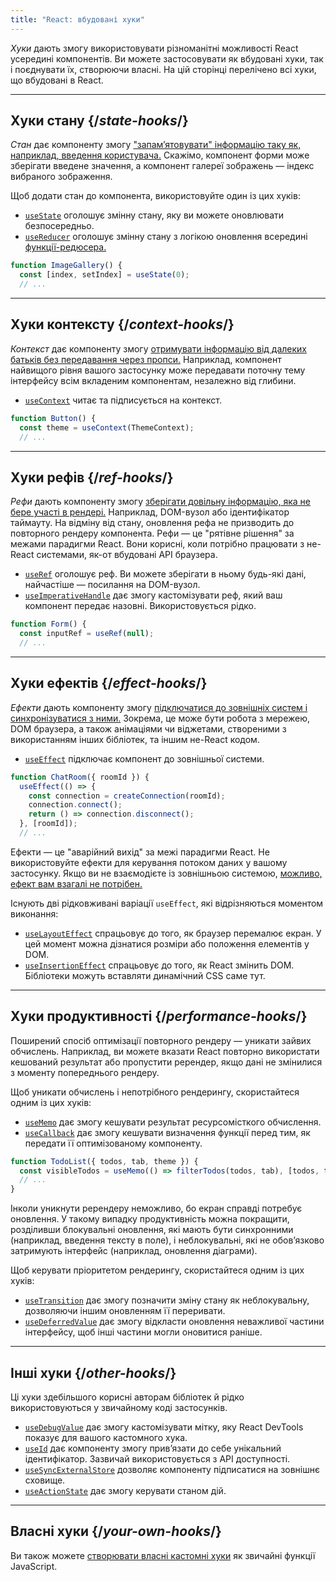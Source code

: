 ```yaml
---
title: "React: вбудовані хуки"
---
```


<Intro>

*Хуки* дають змогу використовувати різноманітні можливості React усередині компонентів. Ви можете застосовувати як вбудовані хуки, так і поєднувати їх, створюючи власні. На цій сторінці перелічено всі хуки, що вбудовані в React.

</Intro>

---

## Хуки стану {/*state-hooks*/}

*Стан* дає компоненту змогу ["запам’ятовувати" інформацію таку як, наприклад, введення користувача.](/learn/state-a-components-memory) Скажімо, компонент форми може зберігати введене значення, а компонент галереї зображень — індекс вибраного зображення.

Щоб додати стан до компонента, використовуйте один із цих хуків:

* [`useState`](/reference/react/useState) оголошує змінну стану, яку ви можете оновлювати безпосередньо.
* [`useReducer`](/reference/react/useReducer) оголошує змінну стану з логікою оновлення всередині [функції-редюсера.](/learn/extracting-state-logic-into-a-reducer)


```js
function ImageGallery() {
  const [index, setIndex] = useState(0);
  // ...
```

---

## Хуки контексту {/*context-hooks*/}

*Контекст* дає компоненту змогу [отримувати інформацію від далеких батьків без передавання через пропси.](/learn/passing-props-to-a-component) Наприклад, компонент найвищого рівня вашого застосунку може передавати поточну тему інтерфейсу всім вкладеним компонентам, незалежно від глибини.

* [`useContext`](/reference/react/useContext) читає та підписується на контекст.

```js
function Button() {
  const theme = useContext(ThemeContext);
  // ...
```

---

## Хуки рефів {/*ref-hooks*/}

*Рефи* дають компоненту змогу [зберігати довільну інформацію, яка не бере участі в рендері.](/learn/referencing-values-with-refs) Наприклад, DOM-вузол або ідентифікатор таймауту. На відміну від стану, оновлення рефа не призводить до повторного рендеру компонента. Рефи — це "рятівне рішення" за межами парадигми React. Вони корисні, коли потрібно працювати з не-React системами, як-от вбудовані API браузера.

* [`useRef`](/reference/react/useRef) оголошує реф. Ви можете зберігати в ньому будь-які дані, найчастіше — посилання на DOM-вузол.
* [`useImperativeHandle`](/reference/react/useImperativeHandle) дає змогу кастомізувати реф, який ваш компонент передає назовні. Використовується рідко.

```js
function Form() {
  const inputRef = useRef(null);
  // ...
```

---

## Хуки ефектів {/*effect-hooks*/}

*Ефекти* дають компоненту змогу [підключатися до зовнішніх систем і синхронізуватися з ними.](/learn/synchronizing-with-effects) Зокрема, це може бути робота з мережею, DOM браузера, а також анімаціями чи віджетами, створеними з використанням інших бібліотек, та іншим не-React кодом.

* [`useEffect`](/reference/react/useEffect) підключає компонент до зовнішньої системи.

```js
function ChatRoom({ roomId }) {
  useEffect(() => {
    const connection = createConnection(roomId);
    connection.connect();
    return () => connection.disconnect();
  }, [roomId]);
  // ...
```

Ефекти — це "аварійний вихід" за межі парадигми React. Не використовуйте ефекти для керування потоком даних у вашому застосунку. Якщо ви не взаємодієте із зовнішньою системою, [можливо, ефект вам взагалі не потрібен.](/learn/you-might-not-need-an-effect)

Існують дві рідковживані варіації `useEffect`, які відрізняються моментом виконання:

* [`useLayoutEffect`](/reference/react/useLayoutEffect) спрацьовує до того, як браузер перемалює екран. У цей момент можна дізнатися розміри або положення елементів у DOM.
* [`useInsertionEffect`](/reference/react/useInsertionEffect) спрацьовує до того, як React змінить DOM. Бібліотеки можуть вставляти динамічний CSS саме тут.

---

## Хуки продуктивності {/*performance-hooks*/}

Поширений спосіб оптимізації повторного рендеру — уникати зайвих обчислень. Наприклад, ви можете вказати React повторно використати кешований результат або пропустити ререндер, якщо дані не змінилися з моменту попереднього рендеру.

Щоб уникати обчислень і непотрібного рендерингу, скористайтеся одним із цих хуків:

- [`useMemo`](/reference/react/useMemo) дає змогу кешувати результат ресурсомісткого обчислення.
- [`useCallback`](/reference/react/useCallback) дає змогу кешувати визначення функції перед тим, як передати її оптимізованому компоненту.


```js
function TodoList({ todos, tab, theme }) {
  const visibleTodos = useMemo(() => filterTodos(todos, tab), [todos, tab]);
  // ...
}
```

Інколи уникнути ререндеру неможливо, бо екран справді потребує оновлення. У такому випадку продуктивність можна покращити, розділивши блокувальні оновлення, які мають бути синхронними (наприклад, введення тексту в поле), і неблокувальні, які не обов’язково затримують інтерфейс (наприклад, оновлення діаграми).

Щоб керувати пріоритетом рендерингу, скористайтеся одним із цих хуків:

- [`useTransition`](/reference/react/useTransition) дає змогу позначити зміну стану як неблокувальну, дозволяючи іншим оновленням її переривати.
- [`useDeferredValue`](/reference/react/useDeferredValue) дає змогу відкласти оновлення неважливої частини інтерфейсу, щоб інші частини могли оновитися раніше.

---

## Інші хуки {/*other-hooks*/}

Ці хуки здебільшого корисні авторам бібліотек й рідко використовуються у звичайному коді застосунків.

- [`useDebugValue`](/reference/react/useDebugValue) дає змогу кастомізувати мітку, яку React DevTools показує для вашого кастомного хука.
- [`useId`](/reference/react/useId) дає компоненту змогу прив’язати до себе унікальний ідентифікатор. Зазвичай використовується з API доступності.
- [`useSyncExternalStore`](/reference/react/useSyncExternalStore) дозволяє компоненту підписатися на зовнішнє сховище.
- [`useActionState`](/reference/react/useActionState) дає змогу керувати станом дій.


---

## Власні хуки {/*your-own-hooks*/}

Ви також можете [створювати власні кастомні хуки](/learn/reusing-logic-with-custom-hooks#extracting-your-own-custom-hook-from-a-component) як звичайні функції JavaScript.